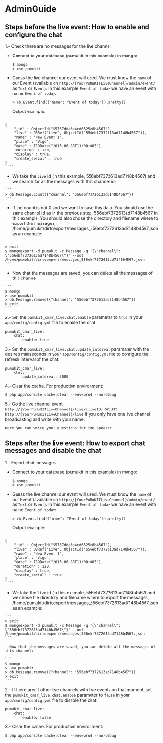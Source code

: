 AdminGuide
==========

Steps before the live event: How to enable and configure the chat
-----------------------------------------------------------------

1.- Check there are no messages for the live channel

   - Connect to your database (pumukit in this example) in mongo:

     ```
     $ mongo
     > use pumukit
     ```

   - Guess the live channel our event will used. We must know the `name` of our Event (available on `http://{YourPuMuKITLiveChannel}/admin/event/` as `Text` or `Event`). In this example `Event of today` we have an event with name `Event of today`:

     ```
     > db.Event.find({"name": "Event of today"}).pretty()
     ```

     Output example:

     ```
    {
        "_id" : ObjectId("55757dda6e4cd6525e8b4567"),
        "live" : DBRef("Live", ObjectId("556ebf7372613ad7148b4567")),
        "name" : "New Event 1",
        "place" : "Vigo",
        "date" : ISODate("2015-06-08T11:00:00Z"),
        "duration" : 120,
        "display" : true,
        "create_serial" : true
    }
     ```

   - We take the `live` id (in this example, 556ebf7372613ad7148b4567) and we search for all the messages with this channel id:

    ```
    > db.Message.count({"channel": "556ebf7372613ad7148b4567"})
    ```

   - If the count is not 0 and we want to save this data. You should use the same channel id as in the previous step, 556ebf7372613ad7148b4567 in this example. You should also chose the directory and filename where to export the messages, /home/pumukit/dirtoexport/messages_556ebf7372613ad7148b4567.json as an example:

    ```
    > exit
    $ mongoexport -d pumukit -c Message -q "{\"channel\": \"556ebf7372613ad7148b4567\"}" --out /home/pumukit/dirtoexport/messages_556ebf7372613ad7148b4567.json
    ```

   - Now that the messages are saved, you can delete all the messages of this channel:

    ```
    $ mongo
    > use pumukit
    > db.Message.remove({"channel": "556ebf7372613ad7148b4567"})
    > exit
    ```

2.- Set the `pumukit_cmar_live.chat.enable` parameter to `true` in your `app/config/config.yml` file to enable the chat:

   ```
   pumukit_cmar_live:
       chat:
           enable: true
   ```

3.- Set the `pumukit_cmar_live.chat.update_interval` paramater with the desired milliseconds in your `app/config/config.yml` file to configure the refresh interval of the chat:

   ```
   pumukit_cmar_live:
       chat:
           update_interval: 5000
   ```

4.- Clear the cache. For production environment:
   
   ```
   $ php app/console cache:clear --env=prod --no-debug
   ```

5.- Go the live channel event `http://{YourPuMuKITLiveChannel}/live/{liveId}` or just `http://{YourPuMuKITLiveChannel}/live` if you only have one live channel broadcasting and write with your name:

   ```
   Here you can write your questions for the speaker
   ```

Steps after the live event: How to export chat messages and disable the chat
----------------------------------------------------------------------------

1.- Export chat messages

   - Connect to your database (pumukit in this example) in mongo:

     ```
     $ mongo
     > use pumukit
     ```

   - Guess the live channel our event will used. We must know the `name` of our Event (available on `http://{YourPuMuKITLiveChannel}/admin/event/` as `Text` or `Event`). In this example `Event of today` we have an event with name `Event of today`:

     ```
     > db.Event.find({"name": "Event of today"}).pretty()
     ```

     Output example:

     ```
    {
        "_id" : ObjectId("55757dda6e4cd6525e8b4567"),
        "live" : DBRef("Live", ObjectId("556ebf7372613ad7148b4567")),
        "name" : "New Event 1",
        "place" : "Vigo",
        "date" : ISODate("2015-06-08T11:00:00Z"),
        "duration" : 120,
        "display" : true,
        "create_serial" : true
    }
     ```

   - We take the `live` id (in this example, 556ebf7372613ad7148b4567) and we chose the directory and filename where to export the messages, /home/pumukit/dirtoexport/messages_556ebf7372613ad7148b4567.json as an example:

    ```
    > exit
    $ mongoexport -d pumukit -c Message -q "{\"channel\": \"556ebf7372613ad7148b4567\"}" --out /home/pumukit/dirtoexport/messages_556ebf7372613ad7148b4567.json
    ```

    - Now that the messages are saved, you can delete all the messages of this channel:

    ```
    $ mongo
    > use pumukit
    > db.Message.remove({"channel": "556ebf7372613ad7148b4567"})
    > exit
    ```

2.- If there aren't other live channels with live events on that moment, set the `pumukit_cmar_live.chat.enable` parameter to `false` in your `app/config/config.yml` file to disable the chat:

   ```
   pumukit_cmar_live:
       chat:
           enable: false
   ```

3.- Clear the cache. For production environment:
   
   ```
   $ php app/console cache:clear --env=prod --no-debug
   ```
